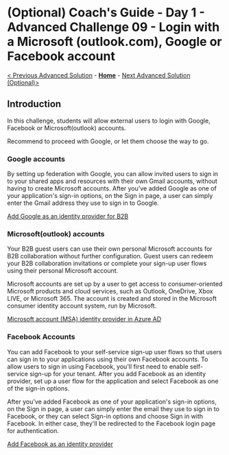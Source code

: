 # (Optional) Coach's Guide - Day 1 - Advanced Challenge 09 - Login with a Microsoft (outlook.com), Google or Facebook account

 [< Previous Advanced Solution](./Solution_D1_08.md) - **[Home](../README.md)** - [Next Advanced Solution (Optional)>](./Solution_D1_10.md)

## Introduction

In this challenge, students will allow external users to login with Google, Facebook or Microsoft(outlook) accounts.

Recommend to proceed with Google, or let them choose the way to go.

### Google accounts

By setting up federation with Google, you can allow invited users to sign in to your shared apps and resources with their own Gmail accounts, without having to create Microsoft accounts. After you've added Google as one of your application's sign-in options, on the Sign in page, a user can simply enter the Gmail address they use to sign in to Google.

[Add Google as an identity provider for B2B](https://learn.microsoft.com/en-us/azure/active-directory/external-identities/google-federation)

### Microsoft(outlook) accounts

Your B2B guest users can use their own personal Microsoft accounts for B2B collaboration without further configuration. Guest users can redeem your B2B collaboration invitations or complete your sign-up user flows using their personal Microsoft account.

Microsoft accounts are set up by a user to get access to consumer-oriented Microsoft products and cloud services, such as Outlook, OneDrive, Xbox LIVE, or Microsoft 365. The account is created and stored in the Microsoft consumer identity account system, run by Microsoft.

[Microsoft account (MSA) identity provider in Azure AD](https://learn.microsoft.com/en-us/azure/active-directory/external-identities/microsoft-account)

### Facebook Accounts

You can add Facebook to your self-service sign-up user flows so that users can sign in to your applications using their own Facebook accounts. To allow users to sign in using Facebook, you'll first need to enable self-service sign-up for your tenant. After you add Facebook as an identity provider, set up a user flow for the application and select Facebook as one of the sign-in options.

After you've added Facebook as one of your application's sign-in options, on the Sign in page, a user can simply enter the email they use to sign in to Facebook, or they can select Sign-in options and choose Sign in with Facebook. In either case, they'll be redirected to the Facebook login page for authentication.

[Add Facebook as an identity provider](https://learn.microsoft.com/en-us/azure/active-directory/external-identities/facebook-federation)
